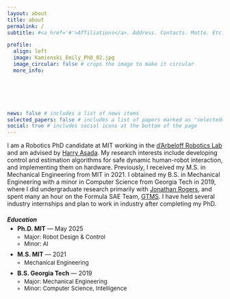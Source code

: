 ```yaml
---
layout: about
title: about
permalink: /
subtitle: #<a href='#'>Affiliations</a>. Address. Contacts. Motto. Etc.

profile:
  align: left
  image: Kamienski_Emily_PhD_02.jpg
  image_circular: false # crops the image to make it circular
  more_info: 
     





news: false # includes a list of news items
selected_papers: false # includes a list of papers marked as "selected={true}"
social: true # includes social icons at the bottom of the page
---
```




I am a Robotics PhD candidate at MIT working in the <a href='https://darbelofflab.mit.edu/'>d’Arbeloff Robotics Lab</a> and am advised by <a href='https://meche.mit.edu/people/faculty/asada%40mit.edu'> Harry Asada</a>. My research interests include developing control and estimation algorithms for safe dynamic human-robot interaction, and implementing them on hardware. Previously, I received my M.S. in Mechanical Engineering from MIT in 2021. I obtained my B.S. in Mechanical Engineering with a minor in Computer Science from Georgia Tech in 2019, where I did undergraduate research primarily with <a href='https://ae.gatech.edu/directory/person/jonathan-rogers'>Jonathan Rogers</a>, and spent many an hour on the Formula SAE Team, <a href='https://www.gtms.gatech.edu/.'> GTMS</a>. I have held several industry internships and plan to work in industry after completing my PhD. 

<style>
/* Keep the heading tight to the list */
.edu-block h5 { margin-bottom: 0.25rem; }

/* Remove gap between the degree line and its bullets */
.edu-block .course {
  margin: 0 0 0.15rem 0;   /* tiny space below the degree line */
  line-height: 1.2;        /* slightly tighter text */
}
.edu-block .details {
  margin: 0;               /* kill default top margin on nested UL */
  padding-left: 1rem;      /* modest indent for bullets */
}

/* Optional: tighten spacing between degree entries */
.edu-block .ul-edu { margin-top: 0; }
.edu-block .ul-edu > li { margin-bottom: 0.5rem; } /* adjust smaller/larger as you like */

/* (Optional) make the inner bullet text slightly smaller so hierarchy is clear */
.edu-block .details li { margin: 0; font-size: 0.95em; }
</style>

<div class="edu-social">

  <div class="edu-block">
    <h5>Education</h5>
    <ul class="ul-edu fa-ul">
      <li>
        <i class="fa-li fas fa-graduation-cap"></i>
        <div class="description">
          <p class="course"><strong>Ph.D. MIT</strong> — May 2025</p>
          <ul class="details">
            <li>Major: Robot Design & Control</li>
            <li>Minor: AI</li>
          </ul>
        </div>
      </li>
      <li>
        <i class="fa-li fas fa-graduation-cap"></i>
        <div class="description">
          <p class="course"><strong>M.S. MIT</strong> — 2021</p>
          <ul class="details">
            <li>Mechanical Engineering</li>
          </ul>
        </div>
      </li>
      <li>
        <i class="fa-li fas fa-graduation-cap"></i>
        <div class="description">
          <p class="course"><strong>B.S. Georgia Tech</strong> — 2019</p>
          <ul class="details">
            <li>Major: Mechanical Engineering</li>
            <li>Minor: Computer Science, Intelligence</li>
          </ul>
        </div>
      </li>
    </ul>
  </div>

</div>



<!-- In my free time I enjoy reading, long hikes, running, and board games. -->

<!-- I am very interested in working on robotics learning and control problems in the context of the medical or space industry. -->

<!-- I try to get heavily involved in my community and at MIT I have served as a mentor and treasurer of the Makerworkshop, Professional Development Officer of the Graduate Women in Robotics club, and President of the Mechanical Engineering Graduate Association of Women. Additionally, I enjoy managing projects and helping others make their project a success. I have gained experience in this through serving as a Teaching Assistant for MIT's 2.12 Intro to Robotics class for 2 semesters. -->

<!-- At Georgia Tech I worked with Prof. Jonathan Rogers as an undergraduate researcher on a robot for an arboretum that drove on a cable to monitor vegetation below, as well as a docking system for landing UAVs on moving ground vehicles. I also was on Georgia Tech’s Formula SAE team working on the controls and manufacturing sub-teams. I received the Astronaut Scholarship in 2018. -->



<!-- Write your biography here. Tell the world about yourself. Link to your favorite [subreddit](http://reddit.com). You can put a picture in, too. The code is already in, just name your picture `prof_pic.jpg` and put it in the `img/` folder.

Put your address / P.O. box / other info right below your picture. You can also disable any of these elements by editing `profile` property of the YAML header of your `_pages/about.md`. Edit `_bibliography/papers.bib` and Jekyll will render your [publications page](/al-folio/publications/) automatically.

Link to your social media connections, too. This theme is set up to use [Font Awesome icons](https://fontawesome.com/) and [Academicons](https://jpswalsh.github.io/academicons/), like the ones below. Add your Facebook, Twitter, LinkedIn, Google Scholar, or just disable all of them. -->
